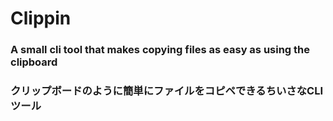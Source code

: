 # Clippin

### A small cli tool that makes copying files as easy as using the clipboard

### クリップボードのように簡単にファイルをコピペできるちいさなCLIツール
